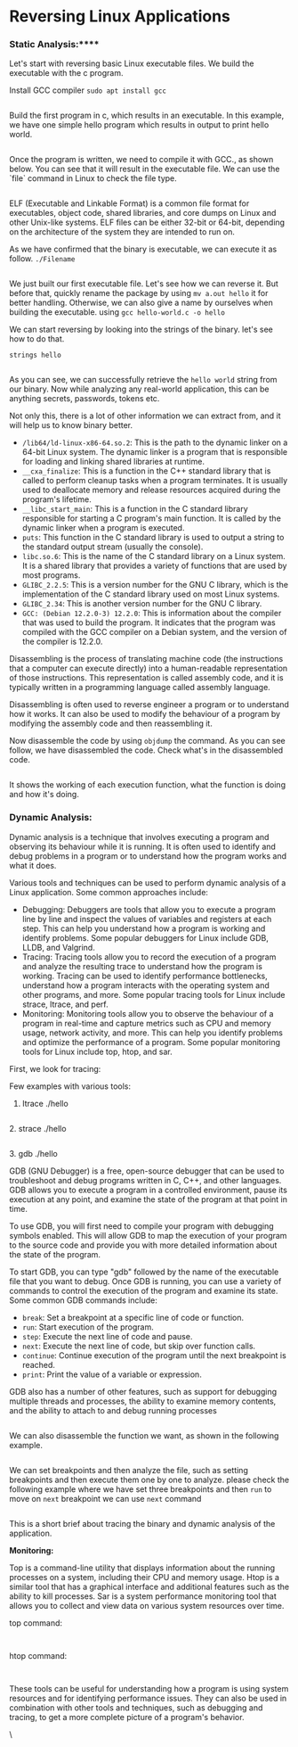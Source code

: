 # **Reversing Linux Applications**

### **Sta**tic Analysis:****

Let's start with reversing basic Linux executable files. We build the executable with the c program.

Install GCC compiler `sudo apt install gcc`

<figure><img src="../../../attachments/image (18).png" alt=""><figcaption></figcaption></figure>

Build the first program in c, which results in an executable. In this example, we have one simple hello program which results in output to print hello world.

<figure><img src="../../../attachments/image (16).png" alt=""><figcaption></figcaption></figure>

Once the program is written, we need to compile it with GCC., as shown below. You can see that it will result in the executable file. We can use the \`file\` command in Linux to check the file type.

<figure><img src="../../../attachments/image (11).png" alt=""><figcaption></figcaption></figure>

ELF (Executable and Linkable Format) is a common file format for executables, object code, shared libraries, and core dumps on Linux and other Unix-like systems. ELF files can be either 32-bit or 64-bit, depending on the architecture of the system they are intended to run on.

As we have confirmed that the binary is executable, we can execute it as follow. `./Filename`

<figure><img src="../../../attachments/image (19).png" alt=""><figcaption></figcaption></figure>

We just built our first executable file. Let's see how we can reverse it. But before that, quickly rename the package by using `mv a.out hello` it for better handling. Otherwise, we can also give a name by ourselves when building the executable. using `gcc hello-world.c -o hello`

We can start reversing by looking into the strings of the binary. let's see how to do that.

`strings hello`

<figure><img src="../../../attachments/image.png" alt=""><figcaption></figcaption></figure>

As you can see, we can successfully retrieve the `hello world`  string from our binary. Now while analyzing any real-world application, this can be anything secrets, passwords, tokens etc.&#x20;

Not only this, there is a lot of other information we can extract from, and it will help us to know binary better.

* `/lib64/ld-linux-x86-64.so.2`: This is the path to the dynamic linker on a 64-bit Linux system. The dynamic linker is a program that is responsible for loading and linking shared libraries at runtime.
* `__cxa_finalize`: This is a function in the C++ standard library that is called to perform cleanup tasks when a program terminates. It is usually used to deallocate memory and release resources acquired during the program's lifetime.
* `__libc_start_main`: This is a function in the C standard library responsible for starting a C program's main function. It is called by the dynamic linker when a program is executed.
* `puts`: This function in the C standard library is used to output a string to the standard output stream (usually the console).
* `libc.so.6`: This is the name of the C standard library on a Linux system. It is a shared library that provides a variety of functions that are used by most programs.
* `GLIBC_2.2.5`: This is a version number for the GNU C library, which is the implementation of the C standard library used on most Linux systems.
* `GLIBC_2.34`: This is another version number for the GNU C library.
* `GCC: (Debian 12.2.0-3) 12.2.0`: This is information about the compiler that was used to build the program. It indicates that the program was compiled with the GCC compiler on a Debian system, and the version of the compiler is 12.2.0.

Disassembling is the process of translating machine code (the instructions that a computer can execute directly) into a human-readable representation of those instructions. This representation is called assembly code, and it is typically written in a programming language called assembly language.

Disassembling is often used to reverse engineer a program or to understand how it works. It can also be used to modify the behaviour of a program by modifying the assembly code and then reassembling it.

Now disassemble the code by using `objdump` the command. As you can see follow, we have disassembled the code. Check what's in the disassembled code.

<figure><img src="../../../attachments/image (12).png" alt=""><figcaption></figcaption></figure>

It shows the working of each execution function, what the function is doing and how it's doing.

### **Dynamic Analysis:**

Dynamic analysis is a technique that involves executing a program and observing its behaviour while it is running. It is often used to identify and debug problems in a program or to understand how the program works and what it does.

Various tools and techniques can be used to perform dynamic analysis of a Linux application. Some common approaches include:

* Debugging: Debuggers are tools that allow you to execute a program line by line and inspect the values of variables and registers at each step. This can help you understand how a program is working and identify problems. Some popular debuggers for Linux include GDB, LLDB, and Valgrind.
* Tracing: Tracing tools allow you to record the execution of a program and analyze the resulting trace to understand how the program is working. Tracing can be used to identify performance bottlenecks, understand how a program interacts with the operating system and other programs, and more. Some popular tracing tools for Linux include strace, ltrace, and perf.
* Monitoring: Monitoring tools allow you to observe the behaviour of a program in real-time and capture metrics such as CPU and memory usage, network activity, and more. This can help you identify problems and optimize the performance of a program. Some popular monitoring tools for Linux include top, htop, and sar.

First, we look for tracing:&#x20;

Few examples with various tools:

1. ltrace ./hello

<figure><img src="../../../attachments/image (2).png" alt=""><figcaption></figcaption></figure>

2\.  strace ./hello

<figure><img src="../../../attachments/image (21).png" alt=""><figcaption></figcaption></figure>

3\. gdb ./hello

GDB (GNU Debugger) is a free, open-source debugger that can be used to troubleshoot and debug programs written in C, C++, and other languages. GDB allows you to execute a program in a controlled environment, pause its execution at any point, and examine the state of the program at that point in time.

To use GDB, you will first need to compile your program with debugging symbols enabled. This will allow GDB to map the execution of your program to the source code and provide you with more detailed information about the state of the program.

To start GDB, you can type "gdb" followed by the name of the executable file that you want to debug. Once GDB is running, you can use a variety of commands to control the execution of the program and examine its state. Some common GDB commands include:

* `break`: Set a breakpoint at a specific line of code or function.
* `run`: Start execution of the program.
* `step`: Execute the next line of code and pause.
* `next`: Execute the next line of code, but skip over function calls.
* `continue`: Continue execution of the program until the next breakpoint is reached.
* `print`: Print the value of a variable or expression.

GDB also has a number of other features, such as support for debugging multiple threads and processes, the ability to examine memory contents, and the ability to attach to and debug running processes

<figure><img src="../../../attachments/image (27).png" alt=""><figcaption></figcaption></figure>

We can also disassemble the function we want, as shown in the following example.

<figure><img src="../../../attachments/image (3).png" alt=""><figcaption></figcaption></figure>

We can set breakpoints and then analyze the file, such as setting breakpoints and then execute them one by one to analyze. please check the following example where we have set three breakpoints and then `run` to move on `next` breakpoint we can use `next` command

<figure><img src="../../../attachments/image (13).png" alt=""><figcaption></figcaption></figure>

This is a short brief about tracing the binary and dynamic analysis of the application.

**Monitoring:**

Top is a command-line utility that displays information about the running processes on a system, including their CPU and memory usage. Htop is a similar tool that has a graphical interface and additional features such as the ability to kill processes. Sar is a system performance monitoring tool that allows you to collect and view data on various system resources over time.

top command:

<figure><img src="../../../attachments/image (33).png" alt=""><figcaption></figcaption></figure>

<figure><img src="../../../attachments/image (4).png" alt=""><figcaption></figcaption></figure>

htop command:

<figure><img src="../../../attachments/image (31).png" alt=""><figcaption></figcaption></figure>

<figure><img src="../../../attachments/image (6).png" alt=""><figcaption></figcaption></figure>

These tools can be useful for understanding how a program is using system resources and for identifying performance issues. They can also be used in combination with other tools and techniques, such as debugging and tracing, to get a more complete picture of a program's behavior.





\








